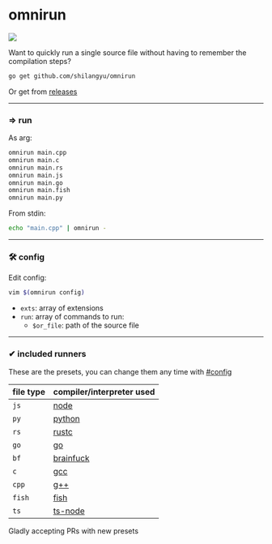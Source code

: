 # omnirun

[![](https://github.com/shilangyu/omnirun/workflows/ci/badge.svg)](https://github.com/shilangyu/omnirun/actions)

Want to quickly run a single source file without having to remember the compilation steps?

```sh
go get github.com/shilangyu/omnirun
```

Or get from [releases](https://github.com/shilangyu/omnirun/releases)

---

### ⇒ run

As arg:

```sh
omnirun main.cpp
omnirun main.c
omnirun main.rs
omnirun main.js
omnirun main.go
omnirun main.fish
omnirun main.py
```

From stdin:

```sh
echo "main.cpp" | omnirun -
```

---

### 🛠️ config

Edit config:

```sh
vim $(omnirun config)
```

- `exts`: array of extensions
- `run`: array of commands to run:
  - `$or_file`: path of the source file

---

### ✔ included runners

These are the presets, you can change them any time with [#config](#%f0%9f%9b%a0%ef%b8%8f-config)

| file type | compiler/interpreter used                                   |
| --------- | ----------------------------------------------------------- |
| `js`      | [node](https://nodejs.org/en/)                              |
| `py`      | [python](https://www.python.org/)                           |
| `rs`      | [rustc](https://doc.rust-lang.org/rustc/what-is-rustc.html) |
| `go`      | [go](https://golang.org/)                                   |
| `bf`      | [brainfuck](https://github.com/shilangyu/brainfuck)         |
| `c`       | [gcc](https://gcc.gnu.org/)                                 |
| `cpp`     | [g++](https://gcc.gnu.org/)                                 |
| `fish`    | [fish](http://fishshell.com/)                               |
| `ts`      | [ts-node](https://github.com/TypeStrong/ts-node)            |

Gladly accepting PRs with new presets
